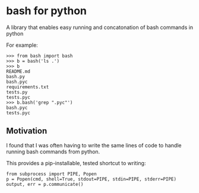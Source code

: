 bash for python
===============

A library that enables easy running and concatonation of bash commands in
python

For example:

    >>> from bash import bash
    >>> b = bash('ls .')
    >>> b
    README.md
    bash.py
    bash.pyc
    requirements.txt
    tests.py
    tests.pyc
    >>> b.bash('grep ".pyc"')
    bash.pyc
    tests.pyc

Motivation
----------

I found that I was often having to write the same lines of code to handle
running bash commands from python.

This provides a pip-installable, tested shortcut to writing:

    from subprocess import PIPE, Popen
    p = Popen(cmd, shell=True, stdout=PIPE, stdin=PIPE, stderr=PIPE)
    output, err = p.communicate()

